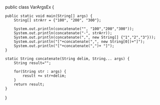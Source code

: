 public class VarArgsEx {

	public static void main(String[] args) {
		String[] strArr = {"100", "200", "300"};
		
		System.out.println(concatenate("", "100","200","300"));
		System.out.println(concatenate("-", strArr));
		System.out.println(concatenate(",", new String[] {"1","2","3"}));
		System.out.println("["+concatenate(",", new String[0])+"]");
		System.out.println("["+concatenate(",")+ "]");
	}
	
	static String concatenate(String delim, String... args) {
		String result="";
		
		for(String str : args) {
			result += str+delim;
		}
		return result;
	}
}

